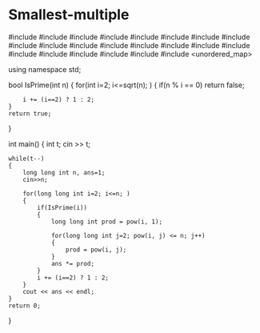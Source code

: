 # Smallest-multiple
#include <map>
#include <set>
#include <list>
#include <cmath>
#include <ctime>
#include <deque>
#include <queue>
#include <stack>
#include <string>
#include <bitset>
#include <cstdio>
#include <limits>
#include <vector>
#include <climits>
#include <cstring>
#include <cstdlib>
#include <fstream>
#include <numeric>
#include <sstream>
#include <iostream>
#include <algorithm>
#include <unordered_map>

using namespace std;

bool IsPrime(int n)
{
    for(int i=2; i<=sqrt(n); )
    {
        if(n % i == 0) return false;
        
        i += (i==2) ? 1 : 2;
    }
    return true;
}

int main()
{
    int t;
    cin >> t;
    
    while(t--)
    {
        long long int n, ans=1;
        cin>>n;
       
        for(long long int i=2; i<=n; )
        {
            if(IsPrime(i))
            {
                long long int prod = pow(i, 1);
                
                for(long long int j=2; pow(i, j) <= n; j++)
                {
                    prod = pow(i, j);                    
                }
                ans *= prod;
            }
            i += (i==2) ? 1 : 2;
        }
        cout << ans << endl;        
    }
    return 0;
}
